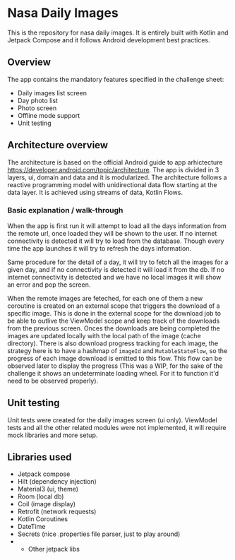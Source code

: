 Nasa Daily Images
==================

This is the repository for nasa daily images. It is entirely built with Kotlin and Jetpack Compose and it follows Android development best practices.

## Overview

The app contains the mandatory features specified in the challenge sheet:
- Daily images list screen
- Day photo list
- Photo screen
- Offline mode support
- Unit testing

## Architecture overview

The architecture is based on the official Android guide to app arhictecture https://developer.android.com/topic/architecture.
The app is divided in 3 layers, ui, domain and data and it is modularized.
The architecture follows a reactive programming model with unidirectional data flow starting at the data layer. It is achieved using streams of data, Kotlin Flows.

### Basic explanation / walk-through

When the app is first run it will attempt to load all the days information from the remote url, once loaded they will be shown to the user. If no internet connectivity is detected it will try to load from the database. Though every time the app launches it will try to refresh the days information. 

Same procedure for the detail of a day, it will try to fetch all the images for a given day, and if no connectivity is detected it will load it from the db. If no internet connectivity is detected and we have no local images it will show an error and pop the screen.

When the remote images are feteched, for each one of them a new coroutine is created on an external scope that triggers the download of a specific image. This is done in the external scope for the download job to be able to outlive the ViewModel scope and keep track of the downloads from the previous screen. Onces the downloads are being completed the images are updated locally with the local path of the image (cache directory). 
There is also download progress tracking for each image, the strategy here is to have a hashmap of `imageId` and `MutableStateFlow`, so the progress of each image download is emitted to this flow. This flow can be observed later to display the progress (This was a WIP, for the sake of the challenge it shows an undeterminate loading wheel. For it to function it'd need to be observed properly).

## Unit testing

Unit tests were created for the daily images screen (ui only). ViewModel tests and all the other related modules were not implemented, it will require mock libraries and more setup.

## Libraries used

- Jetpack compose
- Hilt (dependency injection)
- Material3 (ui, theme)
- Room (local db)
- Coil (image display)
- Retrofit (network requests)
- Kotlin Coroutines
- DateTime
- Secrets (nice .properties file parser, just to play around)
- + Other jetpack libs 
